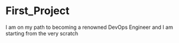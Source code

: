 # First_Project
I am on my path to becoming a renowned DevOps Engineer and I am starting from the very scratch
